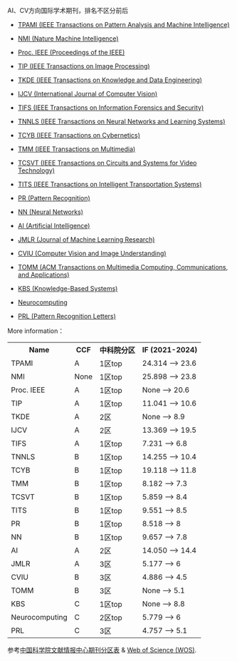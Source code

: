 AI、CV方向国际学术期刊，排名不区分前后

 - [TPAMI (IEEE Transactions on Pattern Analysis and Machine Intelligence)](https://ieeexplore.ieee.org/xpl/RecentIssue.jsp?punumber=34)

 - [NMI (Nature Machine Intelligence)](https://www.nature.com/natmachintell/)

 - [Proc. IEEE (Proceedings of the IEEE)](https://proceedingsoftheieee.ieee.org/)

 - [TIP (IEEE Transactions on Image Processing)](https://ieeexplore.ieee.org/xpl/RecentIssue.jsp?punumber=83)

 - [TKDE (IEEE Transactions on Knowledge and Data Engineering)](https://ieeexplore.ieee.org/xpl/RecentIssue.jsp?punumber=69)

 - [IJCV (International Journal of Computer Vision)](https://www.springer.com/journal/11263)

 - [TIFS (IEEE Transactions on Information Forensics and Security)](https://ieeexplore.ieee.org/xpl/RecentIssue.jsp?punumber=10206)

 - [TNNLS (IEEE Transactions on Neural Networks and Learning Systems)](https://ieeexplore.ieee.org/xpl/RecentIssue.jsp?punumber=5962385)

 - [TCYB (IEEE Transactions on Cybernetics)](https://ieeexplore.ieee.org/xpl/RecentIssue.jsp?punumber=6221036)

 - [TMM (IEEE Transactions on Multimedia)](https://ieeexplore.ieee.org/xpl/RecentIssue.jsp?punumber=6046)

 - [TCSVT (IEEE Transactions on Circuits and Systems for Video Technology)](https://ieeexplore.ieee.org/xpl/RecentIssue.jsp?punumber=76)

 - [TITS (IEEE Transactions on Intelligent Transportation Systems)](https://ieeexplore.ieee.org/xpl/RecentIssue.jsp?punumber=6979)

 - [PR (Pattern Recognition)](https://www.sciencedirect.com/journal/pattern-recognition)

 - [NN (Neural Networks)](https://www.sciencedirect.com/journal/neural-networks)

 - [AI (Artificial Intelligence)](https://jcr.clarivate.com/jcr-jp/journal-profile?journal=ARTIF%20INTELL&year=2021)

 - [JMLR (Journal of Machine Learning Research)](https://www.jmlr.org/) 

 - [CVIU (Computer Vision and Image Understanding)](https://www.sciencedirect.com/journal/computer-vision-and-image-understanding/)

  - [TOMM (ACM Transactions on Multimedia Computing, Communications, and Applications)](https://dl.acm.org/journal/tomm)

 - [KBS (Knowledge-Based Systems)](https://www.sciencedirect.com/journal/knowledge-based-systems)

 - [Neurocomputing](https://www.sciencedirect.com/journal/neurocomputing/)

 - [PRL (Pattern Recognition Letters)](https://www.sciencedirect.com/journal/pattern-recognition-letters/)

More information：

 <table>
  <tr>
    <th>Name</th>
    <th>CCF</th>
    <th>中科院分区</th>
    <th>IF (2021-2024)</th>
  </tr>
  <tr>
    <td>TPAMI</td>
    <td>A</td>
    <td>1区top</td>
    <td>24.314 --> 23.6</td>
  </tr>
  <tr>
    <td>NMI</td>
    <td>None</td>
    <td>1区top</td>
    <td>25.898 --> 23.8</td>
  </tr>
  <tr>
    <td>Proc. IEEE</td>
    <td>A</td>
    <td>1区top</td>
    <td>None --> 20.6</td>
  </tr>
  <tr>
    <td>TIP</td>
    <td>A</td>
    <td>1区top</td>
    <td>11.041 --> 10.6</td>
  </tr>
  <tr>
    <td>TKDE</td>
    <td>A</td>
    <td>2区</td>
    <td>None --> 8.9</td>
  </tr>
  <tr>
    <td>IJCV</td>
    <td>A</td>
    <td>2区</td>
    <td>13.369 --> 19.5</td>
  </tr>
  <tr>
    <td>TIFS</td>
    <td>A</td>
    <td>1区top</td>
    <td>7.231 --> 6.8</td>
  </tr>
  <tr>
    <td>TNNLS</td>
    <td>B</td>
    <td>1区top</td>
    <td>14.255 --> 10.4</td>
  </tr>
  <tr>
    <td>TCYB</td>
    <td>B</td>
    <td>1区top</td>
    <td>19.118 --> 11.8</td>
  </tr>
  <tr>
    <td>TMM</td>
    <td>B</td>
    <td>1区top</td>
    <td>8.182 --> 7.3</td>
  </tr>
  <tr>
    <td>TCSVT</td>
    <td>B</td>
    <td>1区top</td>
    <td>5.859 --> 8.4</td>
  </tr>
  <tr>
    <td>TITS</td>
    <td>B</td>
    <td>1区top</td>
    <td>9.551 --> 8.5</td>
  </tr>
  <tr>
    <td>PR</td>
    <td>B</td>
    <td>1区top</td>
    <td>8.518 --> 8</td>
  </tr>
  <tr>
    <td>NN</td>
    <td>B</td>
    <td>1区top</td>
    <td>9.657 --> 7.8</td>
  </tr>
  <tr>
    <td>AI</td>
    <td>A</td>
    <td>2区</td>
    <td>14.050 --> 14.4</td>
  </tr>
  <tr>
    <td>JMLR</td>
    <td>A</td>
    <td>3区</td>
    <td>5.177 --> 6</td>
  </tr>
  <tr>
    <td>CVIU</td>
    <td>B</td>
    <td>3区</td>
    <td>4.886 --> 4.5</td>
  </tr>
  <tr>
    <td>TOMM</td>
    <td>B</td>
    <td>3区</td>
    <td>None --> 5.1</td>
  </tr>
  <tr>
    <td>KBS</td>
    <td>C</td>
    <td>1区top</td>
    <td> None --> 8.8</td>
  </tr>
  <tr>
    <td>Neurocomputing</td>
    <td>C</td>
    <td>2区top</td>
    <td>5.779 --> 6</td>
  </tr>
  <tr>
    <td>PRL</td>
    <td>C</td>
    <td>3区</td>
    <td>4.757 --> 5.1</td>
  </tr>
</table>


参考[中国科学院文献情报中心期刊分区表](http://www.fenqubiao.com/) & [Web of Science (WOS)](https://www.webofscience.com/wos/woscc/basic-search).

 
